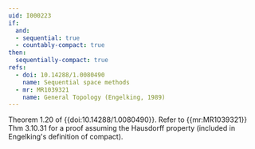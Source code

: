 ```yaml
---
uid: I000223
if:
  and:
  - sequential: true
  - countably-compact: true
then:
  sequentially-compact: true
refs:
  - doi: 10.14288/1.0080490
    name: Sequential space methods
  - mr: MR1039321
    name: General Topology (Engelking, 1989)
---
```

Theorem 1.20 of {{doi:10.14288/1.0080490}}.
Refer to {{mr:MR1039321}} Thm 3.10.31 for a proof assuming the Hausdorff
property (included in Engelking's definition of compact).
